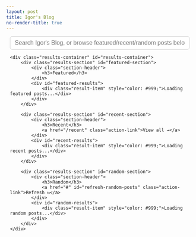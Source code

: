 ```yaml
---
layout: post
title: Igor's Blog
no-render-title: true
---
```


<style>
/* Container styling */
.search-container {
    max-width: 1000px;
    margin: 10px auto;
    padding: 0 10px;
}

/* Style the search input */
.search-input {
    width: 100%;
    padding: 8px 12px;
    font-size: 16px;
    border: 1px solid #ccc;
    border-radius: 6px;
    outline: none;
    box-sizing: border-box;
}

.search-input:focus {
    border-color: #007bff;
    box-shadow: 0 0 0 3px rgba(0,123,255,0.1);
}

/* Results container */
.results-container {
    margin-top: 12px;
}

/* Section styling */
.results-section {
    margin-bottom: 12px;
    border: none;
    border-radius: 0;
    padding: 0;
    background: transparent;
}

/* Section header with integrated actions */
.section-header {
    display: flex;
    justify-content: space-between;
    align-items: baseline;
    margin: 0 0 4px 0;
    padding-bottom: 2px;
    border-bottom: 1px solid #e5e5e5;
}

.section-header h3 {
    margin: 0;
    color: #666;
    font-size: 0.85em;
    font-weight: 500;
    text-transform: uppercase;
    letter-spacing: 0.5px;
}

.section-header .action-link {
    font-size: 0.8em;
    color: #0066cc;
    text-decoration: none;
    cursor: pointer;
    transition: color 0.2s;
    padding: 0 2px;
}

.section-header .action-link:hover {
    color: #0052a3;
    text-decoration: underline;
}

/* Individual result items */
.result-item {
    padding: 4px 0;
    margin-bottom: 4px;
    background: transparent;
    border-radius: 0;
    border: none;
    transition: all 0.2s;
    cursor: pointer;
    line-height: 1.3;
}

.result-item:hover {
    background: #f5f5f5;
    padding-left: 6px;
    transform: none;
}

.result-item a {
    font-weight: 600;
    color: #0066cc;
    text-decoration: none;
    font-size: 1em;
}

.result-item a:hover {
    text-decoration: underline;
}

.result-item .description {
    color: #666;
    font-size: 0.85em;
    line-height: 1.2;
}

/* Highlight matching text */
.highlight {
    background: yellow;
    padding: 2px;
}

/* Mobile optimizations */
@media (max-width: 768px) {
    .search-container {
        margin: 5px auto;
        padding: 0 8px;
    }
    
    .search-input {
        padding: 6px 10px;
        font-size: 15px;
    }
    
    .results-container {
        margin-top: 8px;
    }
    
    .results-section {
        margin-bottom: 8px;
    }
    
    .section-header {
        margin: 0 0 3px 0;
    }
    
    .section-header h3 {
        font-size: 0.75em;
    }
    
    .section-header .action-link {
        font-size: 0.7em;
    }
    
    .result-item {
        padding: 3px 0;
        margin-bottom: 2px;
        line-height: 1.2;
    }
    
    .result-item a {
        font-size: 0.95em;
    }
    
    .result-item .description {
        font-size: 0.8em;
        line-height: 1.15;
    }
}
</style>

<div class="search-container">
    <input type="text" class="search-input" id="search-input" placeholder="Search Igor's Blog, or browse featured/recent/random posts below..." />
    
    <div class="results-container" id="results-container">
        <div class="results-section" id="featured-section">
            <div class="section-header">
                <h3>Featured</h3>
            </div>
            <div id="featured-results">
                <div class="result-item" style="color: #999;">Loading featured posts...</div>
            </div>
        </div>
        
        <div class="results-section" id="recent-section">
            <div class="section-header">
                <h3>Recent</h3>
                <a href="/recent" class="action-link">View all →</a>
            </div>
            <div id="recent-results">
                <div class="result-item" style="color: #999;">Loading recent posts...</div>
            </div>
        </div>
        
        <div class="results-section" id="random-section">
            <div class="section-header">
                <h3>Random</h3>
                <a href="#" id="refresh-random-posts" class="action-link">Refresh ↻</a>
            </div>
            <div id="random-results">
                <div class="result-item" style="color: #999;">Loading random posts...</div>
            </div>
        </div>
    </div>
</div>

<script type="module">
    import { get_recent_posts, get_random_post, get_random_posts_batch, getFeaturedPostsLimit } from "/assets/js/index.js";
    
    // Algolia configuration
    const appId = "{{ site.algolia.application_id }}";
    const apiKey = "{{ site.algolia.search_only_api_key }}";
    const indexName = "{{ site.algolia.index_name }}";
    
    // Initialize Algolia client
    const searchClient = algoliasearch(appId, apiKey);
    const index = searchClient.initIndex(indexName);
    
    // Cache frequently used DOM elements for better performance
    const cachedElements = {
        featuredResults: document.getElementById('featured-results'),
        recentResults: document.getElementById('recent-results'),
        randomResults: document.getElementById('random-results'),
        recentSection: document.getElementById('recent-section'),
        randomSection: document.getElementById('random-section'),
        searchInput: document.getElementById('search-input'),
        refreshButton: document.getElementById('refresh-random-posts')
    };
    
    // Helper function to escape HTML to prevent XSS
    function escapeHtml(text) {
        const div = document.createElement('div');
        div.textContent = text || '';
        return div.innerHTML;
    }
    
    // Helper function to validate URLs
    function isValidUrl(url) {
        if (!url) return false;
        
        // Allow relative URLs (starting with /)
        if (url.startsWith('/')) {
            return true;
        }
        
        // Allow well-formed absolute URLs
        try {
            const parsed = new URL(url);
            return parsed.protocol === 'http:' || parsed.protocol === 'https:';
        } catch {
            return false;
        }
    }
    
    // Function to render a result item
    function renderResultItem(item) {
        const url = item.url + (item.anchor ? `#${item.anchor}` : '');
        if (!isValidUrl(url)) {
            console.warn('Invalid URL skipped:', url);
            return '';
        }
        
        // Extract text from highlighted results (they contain HTML)
        const titleHtml = item._highlightResult?.title?.value || '';
        const contentHtml = item._highlightResult?.content?.value || '';
        
        // For highlighted results, preserve the highlight spans but escape the rest
        const title = titleHtml || escapeHtml(item.title || '');
        let description = contentHtml || escapeHtml(item.description || '');
        
        // Truncate description to ~150 characters
        if (description.length > 150) {
            description = description.substring(0, 147) + '...';
        }
        
        const safeUrl = escapeHtml(url);
        return `
            <div class="result-item" onclick="window.location='${safeUrl}';">
                <div><a href="${safeUrl}">${title}</a> <span class="description">${description}</span></div>
            </div>
        `;
    }
    
    // Function to render basic item (for recent/random)
    function renderBasicItem(item) {
        if (!isValidUrl(item.url)) {
            console.warn('Invalid URL skipped:', item.url);
            return '';
        }
        
        const safeUrl = escapeHtml(item.url);
        const safeTitle = escapeHtml(item.title || '');
        let safeDescription = escapeHtml(item.description || '');
        
        // Truncate description to ~150 characters
        if (safeDescription.length > 150) {
            safeDescription = safeDescription.substring(0, 147) + '...';
        }
        
        return `
            <div class="result-item" onclick="window.location='${safeUrl}';">
                <div><a href="${safeUrl}">${safeTitle}</a> <span class="description">${safeDescription}</span></div>
            </div>
        `;
    }
    
    // Function to show loading state
    function showLoading(elementId) {
        // Don't show loading state since we already have placeholders
        // This prevents flashing content
    }
    
    // Load featured posts (using hardcoded list instead of search)
    async function loadFeaturedPosts() {
        const startTime = performance.now();
        console.log('⏱️ [Featured] Starting load from hardcoded list...');
        showLoading('featured-results');
        try {
            // Use hardcoded featured posts instead of Algolia search
            const featuredPosts = getFeaturedPostsLimit(3);
            
            // Convert to expected format and render
            const html = featuredPosts.map(post => {
                const safeUrl = escapeHtml(post.url);
                const safeTitle = escapeHtml(post.title);
                let safeDescription = escapeHtml(post.description);
                
                // Truncate description to ~150 characters if needed
                if (safeDescription.length > 150) {
                    safeDescription = safeDescription.substring(0, 147) + '...';
                }
                
                return `
                    <div class="result-item" onclick="window.location='${safeUrl}';">
                        <div><a href="${safeUrl}">${safeTitle}</a> <span class="description">${safeDescription}</span></div>
                    </div>
                `;
            }).join('');
            
            cachedElements.featuredResults.innerHTML = html;
            const loadTime = performance.now() - startTime;
            console.log(`✅ [Featured] Loaded ${featuredPosts.length} hardcoded posts in ${loadTime.toFixed(0)}ms`);
        } catch (error) {
            console.error('❌ [Featured] Error:', error);
            cachedElements.featuredResults.innerHTML = 
                '<div class="result-item">Failed to load featured posts</div>';
        }
    }
    
    // Load recent posts (with lazy loading)
    async function loadRecentPosts() {
        const startTime = performance.now();
        console.log('⏱️ [Recent] Starting load...');
        showLoading('recent-results');
        try {
            const recentPosts = await get_recent_posts(4);
            const html = recentPosts.map(renderBasicItem).join('');
            cachedElements.recentResults.innerHTML = html;
            const loadTime = performance.now() - startTime;
            console.log(`✅ [Recent] Loaded in ${loadTime.toFixed(0)}ms`);
        } catch (error) {
            console.error('❌ [Recent] Error:', error);
            cachedElements.recentResults.innerHTML = 
                '<div class="result-item">Failed to load recent posts</div>';
        }
    }
    
    // Load random posts (with refresh capability)
    async function loadRandomPosts() {
        const startTime = performance.now();
        console.log('⏱️ [Random] Starting load...');
        showLoading('random-results');
        try {
            // Use optimized batch function instead of multiple calls
            const randomPosts = await get_random_posts_batch(4);
            const html = randomPosts.map(renderBasicItem).join('');
            cachedElements.randomResults.innerHTML = html;
            const loadTime = performance.now() - startTime;
            console.log(`✅ [Random] Loaded in ${loadTime.toFixed(0)}ms`);
        } catch (error) {
            console.error('❌ [Random] Error:', error);
            cachedElements.randomResults.innerHTML = 
                '<div class="result-item">Failed to load random posts</div>';
        }
    }
    
    // Add event listener for refresh random posts button
    const refreshButton = cachedElements.refreshButton;
    if (refreshButton) {
        refreshButton.addEventListener('click', function(e) {
            e.preventDefault();
            loadRandomPosts();
        });
    }
    
    // Add global click handler for data-url elements (safer than onclick)
    document.addEventListener('click', function(e) {
        const target = e.target.closest('[data-url]');
        if (target && target.dataset.url) {
            const url = target.dataset.url;
            // Additional URL validation before navigation
            if (url && (url.startsWith('/') || url.startsWith('http'))) {
                window.location = url;
            }
        }
    });
    
    // Load initial content with lazy loading
    async function loadInitialContent() {
        // Start all loads in parallel for better performance
        const loadPromises = [
            loadFeaturedPosts(),
            loadRecentPosts(),
            loadRandomPosts()
        ];
        
        // Wait for all to complete (but they'll show as they finish)
        await Promise.allSettled(loadPromises);
    }
    
    // Search function with proper state management
    async function performSearch(query) {
        if (!query || query.trim() === '') {
            // Restore original header text
            document.querySelector('#featured-section .section-header h3').textContent = 'Featured';
            
            // Show all sections with their action links
            cachedElements.recentSection.style.display = 'block';
            cachedElements.randomSection.style.display = 'block';
            document.querySelector('#recent-section .action-link').style.display = 'inline';
            document.querySelector('#random-section .action-link').style.display = 'inline';
            
            // Reset loaded state to allow reloading
            ['featured-section', 'recent-section', 'random-section'].forEach(id => {
                const element = document.getElementById(id);
                if (element) delete element.dataset.loaded;
            });
            
            // Reload content lazily or immediately based on browser support
            if ('IntersectionObserver' in window) {
                setupLazyLoading();
            } else {
                loadInitialContent();
            }
            return;
        }
        
        // Hide recent and random sections when searching
        cachedElements.recentSection.style.display = 'none';
        cachedElements.randomSection.style.display = 'none';
        
        // Update featured section title for search results
        document.querySelector('#featured-section .section-header h3').textContent = 'Search Results';
        document.getElementById('featured-results').innerHTML = 
            '<div class="result-item" style="color: #999;">Searching...</div>';
        
        try {
            const { hits } = await index.search(query, {
                hitsPerPage: 20,
                filters: 'NOT tags:family-journal',
                highlightPreTag: '<span class="highlight">',
                highlightPostTag: '</span>'
            });
            
            if (hits.length === 0) {
                cachedElements.featuredResults.innerHTML = 
                    '<div class="result-item">No results found. Try different keywords.</div>';
            } else {
                cachedElements.featuredResults.innerHTML = 
                    hits.map(renderResultItem).join('');
            }
        } catch (error) {
            console.error('Search error:', error);
            cachedElements.featuredResults.innerHTML = 
                `<div class="result-item">Error performing search. <a href="#" onclick="performSearch('${query.replace(/'/g, "\\'")}')">Try again</a></div>`;
        }
    }
    
    // Set up search input handler with debouncing and error handling
    let searchTimeout;
    let intersectionObserver; // Store observer reference for cleanup
    const searchInput = cachedElements.searchInput;
    if (searchInput) {
        searchInput.addEventListener('input', (e) => {
            clearTimeout(searchTimeout);
            searchTimeout = setTimeout(() => {
                try {
                    performSearch(e.target.value);
                } catch (error) {
                    console.error('❌ Search input error:', error);
                    cachedElements.featuredResults.innerHTML = 
                        '<div class="result-item">Search error. Please refresh the page.</div>';
                }
            }, 300);
        });
    }
    
    // Set up intersection observer for lazy loading
    function setupLazyLoading() {
        console.log('🚀 [Init] Setting up lazy loading...');
        // Always load featured posts immediately for better UX
        loadFeaturedPosts();
        
        const observerOptions = {
            root: null,
            rootMargin: '50px',
            threshold: 0.01
        };
        
        const sectionLoaders = {
            'recent-section': loadRecentPosts,
            'random-section': loadRandomPosts
        };
        
        intersectionObserver = new IntersectionObserver((entries) => {
            entries.forEach(entry => {
                if (entry.isIntersecting) {
                    const sectionId = entry.target.id;
                    const loader = sectionLoaders[sectionId];
                    if (loader && !entry.target.dataset.loaded) {
                        console.log(`👁️ [Observer] ${sectionId} is visible, loading...`);
                        entry.target.dataset.loaded = 'true';
                        loader();
                    }
                }
            });
        }, observerOptions);
        
        // Observe only recent and random sections (featured loads immediately)
        Object.keys(sectionLoaders).forEach(sectionId => {
            const element = document.getElementById(sectionId);
            if (element) {
                intersectionObserver.observe(element);
                console.log(`👁️ [Observer] Watching ${sectionId}`);
            }
        });
    }
    
    // Track page load time
    const pageLoadStart = performance.now();
    
    // Load initial content when page loads
    $(document).ready(() => {
        const domReadyTime = performance.now() - pageLoadStart;
        console.log(`📄 [Page] DOM ready in ${domReadyTime.toFixed(0)}ms`);
        console.log('🔍 [Page] Algolia configured, starting content load...');
        
        // Use intersection observer for truly lazy loading
        if ('IntersectionObserver' in window) {
            setupLazyLoading();
        } else {
            console.log('⚠️ [Page] IntersectionObserver not supported, loading all content');
            loadInitialContent();
        }
        
        if (cachedElements.searchInput) {
            cachedElements.searchInput.focus();
        }
        
        // Log total time when everything is likely loaded
        setTimeout(() => {
            const totalTime = performance.now() - pageLoadStart;
            console.log(`🏁 [Page] Total initial load time: ${totalTime.toFixed(0)}ms`);
        }, 2000);
    });
    
    // Cleanup function to prevent memory leaks
    function cleanup() {
        console.log('🧹 [Cleanup] Cleaning up resources...');
        
        // Clear any pending search timeout
        if (searchTimeout) {
            clearTimeout(searchTimeout);
            searchTimeout = null;
        }
        
        // Disconnect intersection observer
        if (intersectionObserver) {
            intersectionObserver.disconnect();
            intersectionObserver = null;
        }
    }
    
    // Add cleanup listeners
    window.addEventListener('beforeunload', cleanup);
    window.addEventListener('pagehide', cleanup);
</script>
